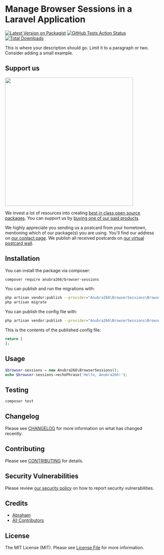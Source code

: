 # Manage Browser Sessions in a Laravel Application

[![Latest Version on Packagist](https://img.shields.io/packagist/v/anubra266/browser-sessions.svg?style=flat-square)](https://packagist.org/packages/anubra266/browser-sessions)
[![GitHub Tests Action Status](https://img.shields.io/github/workflow/status/anubra266/browser-sessions/run-tests?label=tests)](https://github.com/anubra266/browser-sessions/actions?query=workflow%3ATests+branch%3Amaster)
[![Total Downloads](https://img.shields.io/packagist/dt/anubra266/browser-sessions.svg?style=flat-square)](https://packagist.org/packages/anubra266/browser-sessions)


This is where your description should go. Limit it to a paragraph or two. Consider adding a small example.

## Support us

[<img src="https://github-ads.s3.eu-central-1.amazonaws.com/package-browser-sessions-laravel.jpg?t=1" width="419px" />](https://spatie.be/github-ad-click/package-browser-sessions-laravel)

We invest a lot of resources into creating [best in class open source packages](https://spatie.be/open-source). You can support us by [buying one of our paid products](https://spatie.be/open-source/support-us).

We highly appreciate you sending us a postcard from your hometown, mentioning which of our package(s) you are using. You'll find our address on [our contact page](https://spatie.be/about-us). We publish all received postcards on [our virtual postcard wall](https://spatie.be/open-source/postcards).

## Installation

You can install the package via composer:

```bash
composer require anubra266/browser-sessions
```

You can publish and run the migrations with:

```bash
php artisan vendor:publish --provider="Anubra266\BrowserSessions\BrowserSessionsServiceProvider" --tag="migrations"
php artisan migrate
```

You can publish the config file with:
```bash
php artisan vendor:publish --provider="Anubra266\BrowserSessions\BrowserSessionsServiceProvider" --tag="config"
```

This is the contents of the published config file:

```php
return [
];
```

## Usage

```php
$browser-sessions = new Anubra266\BrowserSessions();
echo $browser-sessions->echoPhrase('Hello, Anubra266!');
```

## Testing

```bash
composer test
```

## Changelog

Please see [CHANGELOG](CHANGELOG.md) for more information on what has changed recently.

## Contributing

Please see [CONTRIBUTING](.github/CONTRIBUTING.md) for details.

## Security Vulnerabilities

Please review [our security policy](../../security/policy) on how to report security vulnerabilities.

## Credits

- [Abraham](https://github.com/Abraham)
- [All Contributors](../../contributors)

## License

The MIT License (MIT). Please see [License File](LICENSE.md) for more information.

